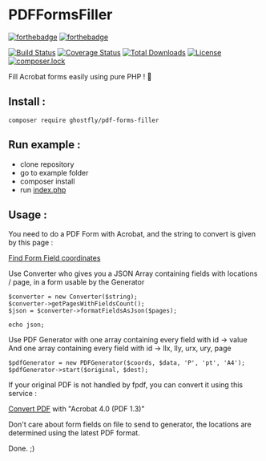 # PDFFormsFiller

[![forthebadge](http://forthebadge.com/images/badges/gluten-free.svg)](http://forthebadge.com)
[![forthebadge](http://forthebadge.com/images/badges/contains-cat-gifs.svg)](http://forthebadge.com)

[![Build Status](https://travis-ci.org/Ghostfly/PDFFormsFiller.svg?branch=master)](https://travis-ci.org/Ghostfly/PDFFormsFiller)
[![Coverage Status](https://coveralls.io/repos/github/Ghostfly/PDFFormsFiller/badge.svg?branch=master)](https://coveralls.io/github/Ghostfly/PDFFormsFiller?branch=master)
[![Total Downloads](https://poser.pugx.org/ghostfly/pdf-forms-filler/downloads)](https://packagist.org/packages/ghostfly/pdf-forms-filler)
[![License](https://poser.pugx.org/ghostfly/pdf-forms-filler/license)](https://packagist.org/packages/ghostfly/pdf-forms-filler)
[![composer.lock](https://poser.pugx.org/ghostfly/pdf-forms-filler/composerlock)](https://packagist.org/packages/ghostfly/pdf-forms-filler)

Fill Acrobat forms easily using pure PHP ! 💪

## Install :
```
composer require ghostfly/pdf-forms-filler
```

## Run example :
- clone repository
- go to example folder
- composer install
- run [index.php](https://github.com/Ghostfly/PDFFormsFiller/blob/master/example/index.php)

## Usage :
You need to do a PDF Form with Acrobat, and the string to convert is given by this page :

[Find Form Field coordinates](https://www.setasign.com/products/setapdf-core/demos/find-form-field-coordinates/)

Use Converter who gives you a JSON Array containing fields with locations / page, in a form usable by the Generator

```
$converter = new Converter($string);
$converter->getPagesWithFieldsCount();
$json = $converter->formatFieldsAsJson($pages);

echo json;
```

Use PDF Generator with one array containing every field with id -> value
And one array containing every field with id -> llx, lly, urx, ury, page

```
$pdfGenerator = new PDFGenerator($coords, $data, 'P', 'pt', 'A4');
$pdfGenerator->start($original, $dest);
```

If your original PDF is not handled by fpdf, you can convert it using this service :

[Convert PDF](https://docupub.com/pdfconvert/) with "Acrobat 4.0 (PDF 1.3)"

Don't care about form fields on file to send to generator, the locations are determined using the latest PDF format. 

Done. ;)
